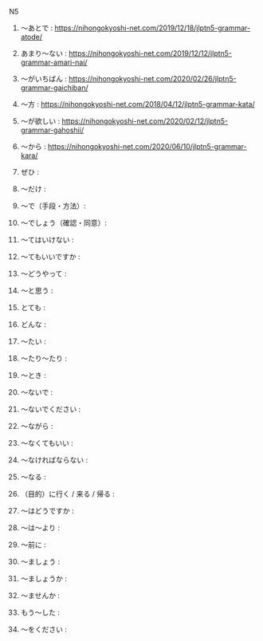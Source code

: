 
N5

1. 〜あとで :
<https://nihongokyoshi-net.com/2019/12/18/jlptn5-grammar-atode/>

3. あまり〜ない :
https://nihongokyoshi-net.com/2019/12/12/jlptn5-grammar-amari-nai/

5. 〜がいちばん :
https://nihongokyoshi-net.com/2020/02/26/jlptn5-grammar-gaichiban/

6. 〜方 :
https://nihongokyoshi-net.com/2018/04/12/jlptn5-grammar-kata/

7. 〜が欲しい :
https://nihongokyoshi-net.com/2020/02/12/jlptn5-grammar-gahoshii/

8. 〜から :
https://nihongokyoshi-net.com/2020/06/10/jlptn5-grammar-kara/

9. ぜひ :


10. 〜だけ :


11. 〜で（手段・方法）:


12. 〜でしょう（確認・同意）:


13. 〜てはいけない :


14. 〜てもいいですか :


15. 〜どうやって :


16. 〜と思う :


17. とても :


18. どんな :


19. 〜たい :


20. 〜たり〜たり :


21. 〜とき :


22. 〜ないで :


23. 〜ないでください :


24. 〜ながら :


25. 〜なくてもいい :


26. 〜なければならない :


27. 〜なる :


28. （目的）に行く / 来る / 帰る :


29. 〜はどうですか :


30. 〜は〜より :


31. 〜前に :


32. 〜ましょう :


33. 〜ましょうか :


34. 〜ませんか :


35. もう〜した :


36. 〜をください :

